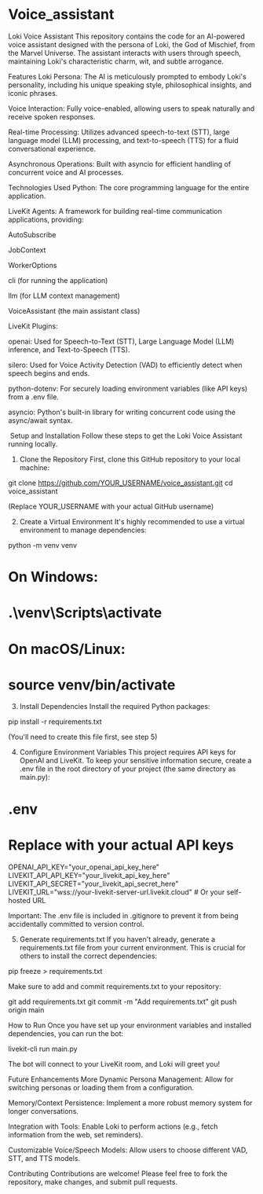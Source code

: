 # Voice_assistant
Loki Voice Assistant
This repository contains the code for an AI-powered voice assistant designed with the persona of Loki, the God of Mischief, from the Marvel Universe. The assistant interacts with users through speech, maintaining Loki's characteristic charm, wit, and subtle arrogance.

Features
Loki Persona: The AI is meticulously prompted to embody Loki's personality, including his unique speaking style, philosophical insights, and iconic phrases.

Voice Interaction: Fully voice-enabled, allowing users to speak naturally and receive spoken responses.

Real-time Processing: Utilizes advanced speech-to-text (STT), large language model (LLM) processing, and text-to-speech (TTS) for a fluid conversational experience.

Asynchronous Operations: Built with asyncio for efficient handling of concurrent voice and AI processes.

Technologies Used
Python: The core programming language for the entire application.

LiveKit Agents: A framework for building real-time communication applications, providing:

AutoSubscribe

JobContext

WorkerOptions

cli (for running the application)

llm (for LLM context management)

VoiceAssistant (the main assistant class)

LiveKit Plugins:

openai: Used for Speech-to-Text (STT), Large Language Model (LLM) inference, and Text-to-Speech (TTS).

silero: Used for Voice Activity Detection (VAD) to efficiently detect when speech begins and ends.

python-dotenv: For securely loading environment variables (like API keys) from a .env file.

asyncio: Python's built-in library for writing concurrent code using the async/await syntax.

 Setup and Installation
Follow these steps to get the Loki Voice Assistant running locally.

1. Clone the Repository
First, clone this GitHub repository to your local machine:

git clone https://github.com/YOUR_USERNAME/voice_assistant.git
cd voice_assistant

(Replace YOUR_USERNAME with your actual GitHub username)

2. Create a Virtual Environment
It's highly recommended to use a virtual environment to manage dependencies:

python -m venv venv
# On Windows:
# .\venv\Scripts\activate
# On macOS/Linux:
# source venv/bin/activate

3. Install Dependencies
Install the required Python packages:

pip install -r requirements.txt

(You'll need to create this file first, see step 5)

4. Configure Environment Variables
This project requires API keys for OpenAI and LiveKit. To keep your sensitive information secure, create a .env file in the root directory of your project (the same directory as main.py):

# .env
# Replace with your actual API keys
OPENAI_API_KEY="your_openai_api_key_here"
LIVEKIT_API_API_KEY="your_livekit_api_key_here"
LIVEKIT_API_SECRET="your_livekit_api_secret_here"
LIVEKIT_URL="wss://your-livekit-server-url.livekit.cloud" # Or your self-hosted URL

Important: The .env file is included in .gitignore to prevent it from being accidentally committed to version control.

5. Generate requirements.txt
If you haven't already, generate a requirements.txt file from your current environment. This is crucial for others to install the correct dependencies:

pip freeze > requirements.txt

Make sure to add and commit requirements.txt to your repository:

git add requirements.txt
git commit -m "Add requirements.txt"
git push origin main

How to Run
Once you have set up your environment variables and installed dependencies, you can run the bot:

livekit-cli run main.py

The bot will connect to your LiveKit room, and Loki will greet you!

Future Enhancements
More Dynamic Persona Management: Allow for switching personas or loading them from a configuration.

Memory/Context Persistence: Implement a more robust memory system for longer conversations.

Integration with Tools: Enable Loki to perform actions (e.g., fetch information from the web, set reminders).

Customizable Voice/Speech Models: Allow users to choose different VAD, STT, and TTS models.

Contributing
Contributions are welcome! Please feel free to fork the repository, make changes, and submit pull requests.

